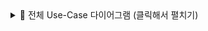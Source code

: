 <details>
<summary>📌 전체 Use-Case 다이어그램 (클릭해서 펼치기)</summary>
%% BRAINNET - Use-Case Diagram
%% --------------------------------------------------
%%  Actors
actor Guest
actor User
actor "AI Service" as AI
actor "Email Service" as Mail

%%  1. Auth
rectangle "Auth" {
  Guest -- (Register)
  Guest -- (Login)
  User  -- (Logout)
}

%%  2. 계정 정보
rectangle "Account" {
  User -- (View Profile)          : GET /users/me
  User -- (View Tag Summaries)    : GET /users/me/tag-summaries
}

%%  3. Project 흐름
rectangle "Project" {
  User -- (List Projects)         : GET /projects
  User -- (Create Project)        : POST /projects
  User -- (Get Project)           : GET /projects/{id}
  User -- (Update Project)        : PUT·PATCH /projects/{id}
  User -- (Delete Project)        : DELETE /projects/{id}
  User -- (Invite User to Project): POST /projects/{id}/invite
  User -- (Join Project)          : POST /projects/join
  User -- (View Project Summary)  : GET /projects/{id}/summary
}

%%  4. Node 관리
rectangle "Node" {
  User -- (List Nodes)            : GET /projects/{id}/nodes
  User -- (Create Nodes)          : POST /projects/{id}/nodes
  User -- (Update Node)           : PATCH /projects/{id}/nodes/{nid}
  User -- (Delete Node)           : DELETE /projects/{id}/nodes/{nid}
  User -- (Activate Node)         : POST /projects/{id}/nodes/{nid}/activate
  User -- (Deactivate Node)       : POST /projects/{id}/nodes/{nid}/deactivate
  (Create Nodes) ..> AI : "GPT-3.5 Turbo\n연관 아이디어"
}

%%  5. Tag 관리
rectangle "Tag" {
  User -- (List Tags)             : GET /projects/{id}/tags
  User -- (Create Tag)            : POST /projects/{id}/tags
  User -- (Get Tag)               : GET /projects/{id}/tags/{tid}
  User -- (Update Tag)            : PATCH /projects/{id}/tags/{tid}
  User -- (Delete Tag)            : DELETE /projects/{id}/tags/{tid}
  User -- (Attach Tag to Node)    : POST /projects/{id}/tags/{tid}/nodes/{nid}
  User -- (Detach Tag from Node)  : DELETE /projects/{id}/tags/{tid}/nodes/{nid}
}

%%  6. 투표
rectangle "Vote" {
  User -- (Cast Vote)             : POST /projects/{id}/tags/{tid}/vote
  User -- (Confirm Votes)         : POST /projects/{id}/votes/confirm
}

%%  7. 히스토리
rectangle "History" {
  User -- (List History)          : GET /projects/{id}/history
  User -- (Get History Entry)     : GET /projects/{id}/history/{eid}
}

%%  외부 서비스 연결
(Invite User to Project) ..> Mail : "초대 이메일 발송"
</details>
